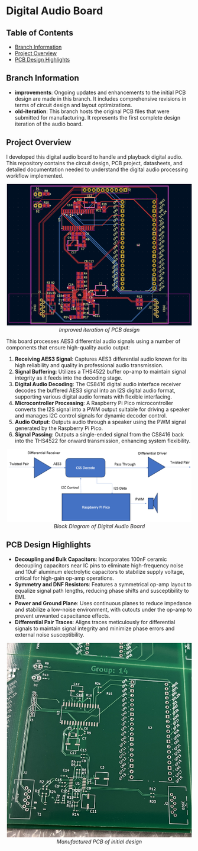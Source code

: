 # Digital Audio Board

## Table of Contents

- [Branch Information](#branch-information)
- [Project Overview](#project-overview)
- [PCB Design Highlights](#pcb-design-highlights)


## Branch Information

- **improvements**: Ongoing updates and enhancements to the initial PCB design are made in this branch. It includes comprehensive revisions in terms of circuit design and layout optimizations.
- **old-iteration**: This branch hosts the original PCB files that were submitted for manufacturing. It represents the first complete design iteration of the audio board.

## Project Overview

I developed this digital audio board to handle and playback digital audio. This repository contains the circuit design, PCB project, datasheets, and detailed documentation needed to understand the digital audio processing workflow implemented.

<p align="center">
  <img src="assets/updated_pcb.png" alt="Project Overview" width="500">
  <br>
  <em>Improved iteration of PCB design</em>
</p>



This board processes AES3 differential audio signals using a number of components that ensure high-quality audio output:
1. **Receiving AES3 Signal**: Captures AES3 differential audio known for its high reliability and quality in professional audio transmission.
2. **Signal Buffering**: Utilizes a THS4522 buffer op-amp to maintain signal integrity as it feeds into the decoding stage.
3. **Digital Audio Decoding**: The CS8416 digital audio interface receiver decodes the buffered AES3 signal into an I2S digital audio format, supporting various digital audio formats with flexible interfacing.
4. **Microcontroller Processing**: A Raspberry Pi Pico microcontroller converts the I2S signal into a PWM output suitable for driving a speaker and manages I2C control signals for dynamic decoder control.
5. **Audio Output**: Outputs audio through a speaker using the PWM signal generated by the Raspberry Pi Pico.
6. **Signal Passing**: Outputs a single-ended signal from the CS8416 back into the THS4522 for onward transmission, enhancing system flexibility.


<p align="center">
  <img src="assets/block_diagram.png" alt="Project Overview" width="500">
  <br>
  <em>Block Diagram of Digital Audio Board</em>
</p>



## PCB Design Highlights

- **Decoupling and Bulk Capacitors**: Incorporates 100nF ceramic decoupling capacitors near IC pins to eliminate high-frequency noise and 10uF aluminum electrolytic capacitors to stabilize supply voltage, critical for high-gain op-amp operations.
- **Symmetry and DNF Resistors**: Features a symmetrical op-amp layout to equalize signal path lengths, reducing phase shifts and susceptibility to EMI.
- **Power and Ground Plane**: Uses continuous planes to reduce impedance and stabilize a low-noise environment, with  cutouts under the op-amp to prevent unwanted capacitance effects.
- **Differential Pair Traces**: Aligns traces meticulously for differential signals to maintain signal integrity and minimize phase errors and external noise susceptibility.

<p align="center">
  <img src="assets/pcb.jpg" alt="Project Overview" width="500">
  <br>
  <em>Manufactured PCB of initial design</em>
</p>


